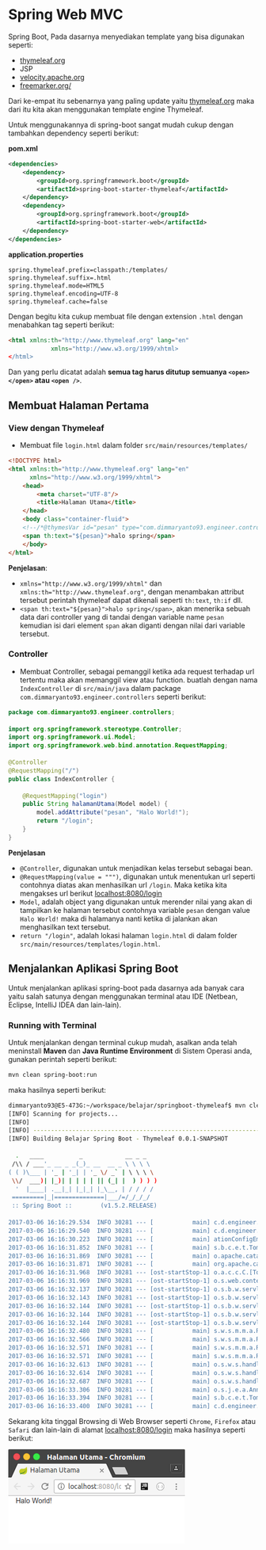 # Spring Web MVC

Spring Boot, Pada dasarnya menyediakan template yang bisa digunakan seperti:

- [thymeleaf.org](http://www.thymeleaf.org/)
- JSP
- [velocity.apache.org](http://velocity.apache.org/)
- [freemarker.org/](http://freemarker.org/)

Dari ke-empat itu sebenarnya yang paling update yaitu [thymeleaf.org](http://www.thymeleaf.org/) maka dari itu kita akan menggunakan template engine Thymeleaf.

Untuk menggunakannya di spring-boot sangat mudah cukup dengan tambahkan dependency seperti berikut:

**pom.xml**

```xml
<dependencies>
    <dependency>
        <groupId>org.springframework.boot</groupId>
        <artifactId>spring-boot-starter-thymeleaf</artifactId>
    </dependency>
    <dependency>
        <groupId>org.springframework.boot</groupId>
        <artifactId>spring-boot-starter-web</artifactId>
    </dependency>
</dependencies>
```

**application.properties**

```properties
spring.thymeleaf.prefix=classpath:/templates/
spring.thymeleaf.suffix=.html
spring.thymeleaf.mode=HTML5
spring.thymeleaf.encoding=UTF-8
spring.thymeleaf.cache=false
```

Dengan begitu kita cukup membuat file dengan extension `.html` dengan menabahkan tag seperti berikut:

```html
<html xmlns:th="http://www.thymeleaf.org" lang="en"
            xmlns="http://www.w3.org/1999/xhtml>
</html>
```

Dan yang perlu dicatat adalah **semua tag harus ditutup semuanya `<open></open>` atau `<open />`**.

## Membuat Halaman Pertama

### View dengan Thymeleaf

- Membuat file `login.html` dalam folder `src/main/resources/templates/`

```html
<!DOCTYPE html>
<html xmlns:th="http://www.thymeleaf.org" lang="en"
      xmlns="http://www.w3.org/1999/xhtml">
    <head>
        <meta charset="UTF-8"/>
        <title>Halaman Utama</title>
    </head>
    <body class="container-fluid">
    <!--/*@thymesVar id="pesan" type="com.dimmaryanto93.engineer.controllers.IndexController"*/-->
    <span th:text="${pesan}">halo spring</span>
    </body>
</html>
```

**Penjelasan**:
- `xmlns="http://www.w3.org/1999/xhtml"` dan `xmlns:th="http://www.thymeleaf.org"`, dengan menambakan attribut tersebut perintah thymeleaf dapat dikenali seperti `th:text`, `th:if` dll.
- `<span th:text="${pesan}">halo spring</span>`, akan menerika sebuah data dari controller yang di tandai dengan variable name `pesan` kemudian isi dari element `span` akan diganti dengan nilai dari variable tersebut.

### Controller

- Membuat Controller, sebagai pemanggil ketika ada request terhadap url tertentu maka akan memanggil view atau function. 
buatlah dengan nama `IndexController` di `src/main/java` dalam package `com.dimmaryanto93.engineer.controllers` seperti berikut:

```java
package com.dimmaryanto93.engineer.controllers;

import org.springframework.stereotype.Controller;
import org.springframework.ui.Model;
import org.springframework.web.bind.annotation.RequestMapping;

@Controller
@RequestMapping("/")
public class IndexController {

    @RequestMapping("login")
    public String halamanUtama(Model model) {
        model.addAttribute("pesan", "Halo World!");
        return "/login";
    }
}
```

**Penjelasan**

- `@Controller`, digunakan untuk menjadikan kelas tersebut sebagai bean.
- `@RequestMapping(value = """)`, digunakan untuk menentukan url seperti contohnya diatas akan menhasilkan url `/login`. Maka ketika kita mengakses url berikut [localhost:8080/login](http://localhost:8080/login)
- `Model`, adalah object yang digunakan untuk merender nilai yang akan di tampilkan ke halaman tersebut contohnya variable `pesan` dengan value `Halo World!` maka di halamanya nanti ketika di jalankan akan menghasilkan text tersebut.
- `return "/login"`, adalah lokasi halaman `login.html` di dalam folder `src/main/resources/templates/login.html`.

## Menjalankan Aplikasi Spring Boot

Untuk menjalankan aplikasi spring-boot pada dasarnya ada banyak cara yaitu salah satunya dengan menggunakan terminal atau IDE (Netbean, Eclipse, IntelliJ IDEA dan lain-lain).

### Running with Terminal

Untuk menjalankan dengan terminal cukup mudah, asalkan anda telah meninstall **Maven** dan **Java Runtime Environment** di Sistem Operasi anda, gunakan perintah seperti berikut:

```bash
mvn clean spring-boot:run
```

maka hasilnya seperti berikut:

```bash
dimmaryanto93@E5-473G:~/workspace/belajar/springboot-thymeleaf$ mvn clean spring-boot:run
[INFO] Scanning for projects...
[INFO]                                                                         
[INFO] ------------------------------------------------------------------------
[INFO] Building Belajar Spring Boot - Thymeleaf 0.0.1-SNAPSHOT

  .   ____          _            __ _ _
 /\\ / ___'_ __ _ _(_)_ __  __ _ \ \ \ \
( ( )\___ | '_ | '_| | '_ \/ _` | \ \ \ \
 \\/  ___)| |_)| | | | | || (_| |  ) ) ) )
  '  |____| .__|_| |_|_| |_\__, | / / / /
 =========|_|==============|___/=/_/_/_/
 :: Spring Boot ::        (v1.5.2.RELEASE)

2017-03-06 16:16:29.534  INFO 30281 --- [           main] c.d.engineer.SpringWebApplication        : Starting SpringWebApplication on E5-473G with PID 30281 (/home/dimmaryanto93/workspace/belajar/springboot-thymeleaf/target/classes started by dimmaryanto93 in /home/dimmaryanto93/workspace/belajar/springboot-thymeleaf)
2017-03-06 16:16:29.540  INFO 30281 --- [           main] c.d.engineer.SpringWebApplication        : No active profile set, falling back to default profiles: default
2017-03-06 16:16:30.223  INFO 30281 --- [           main] ationConfigEmbeddedWebApplicationContext : Refreshing org.springframework.boot.context.embedded.AnnotationConfigEmbeddedWebApplicationContext@42ab24c2: startup date [Mon Mar 06 16:16:30 WIB 2017]; root of context hierarchy
2017-03-06 16:16:31.852  INFO 30281 --- [           main] s.b.c.e.t.TomcatEmbeddedServletContainer : Tomcat initialized with port(s): 8080 (http)
2017-03-06 16:16:31.869  INFO 30281 --- [           main] o.apache.catalina.core.StandardService   : Starting service Tomcat
2017-03-06 16:16:31.871  INFO 30281 --- [           main] org.apache.catalina.core.StandardEngine  : Starting Servlet Engine: Apache Tomcat/8.5.11
2017-03-06 16:16:31.968  INFO 30281 --- [ost-startStop-1] o.a.c.c.C.[Tomcat].[localhost].[/]       : Initializing Spring embedded WebApplicationContext
2017-03-06 16:16:31.969  INFO 30281 --- [ost-startStop-1] o.s.web.context.ContextLoader            : Root WebApplicationContext: initialization completed in 1751 ms
2017-03-06 16:16:32.137  INFO 30281 --- [ost-startStop-1] o.s.b.w.servlet.ServletRegistrationBean  : Mapping servlet: 'dispatcherServlet' to [/]
2017-03-06 16:16:32.143  INFO 30281 --- [ost-startStop-1] o.s.b.w.servlet.FilterRegistrationBean   : Mapping filter: 'characterEncodingFilter' to: [/*]
2017-03-06 16:16:32.144  INFO 30281 --- [ost-startStop-1] o.s.b.w.servlet.FilterRegistrationBean   : Mapping filter: 'hiddenHttpMethodFilter' to: [/*]
2017-03-06 16:16:32.144  INFO 30281 --- [ost-startStop-1] o.s.b.w.servlet.FilterRegistrationBean   : Mapping filter: 'httpPutFormContentFilter' to: [/*]
2017-03-06 16:16:32.144  INFO 30281 --- [ost-startStop-1] o.s.b.w.servlet.FilterRegistrationBean   : Mapping filter: 'requestContextFilter' to: [/*]
2017-03-06 16:16:32.480  INFO 30281 --- [           main] s.w.s.m.m.a.RequestMappingHandlerAdapter : Looking for @ControllerAdvice: org.springframework.boot.context.embedded.AnnotationConfigEmbeddedWebApplicationContext@42ab24c2: startup date [Mon Mar 06 16:16:30 WIB 2017]; root of context hierarchy
2017-03-06 16:16:32.566  INFO 30281 --- [           main] s.w.s.m.m.a.RequestMappingHandlerMapping : Mapped "{[/login]}" onto public java.lang.String com.dimmaryanto93.engineer.controllers.IndexController.halamanUtama(org.springframework.ui.Model)
2017-03-06 16:16:32.571  INFO 30281 --- [           main] s.w.s.m.m.a.RequestMappingHandlerMapping : Mapped "{[/error],produces=[text/html]}" onto public org.springframework.web.servlet.ModelAndView org.springframework.boot.autoconfigure.web.BasicErrorController.errorHtml(javax.servlet.http.HttpServletRequest,javax.servlet.http.HttpServletResponse)
2017-03-06 16:16:32.571  INFO 30281 --- [           main] s.w.s.m.m.a.RequestMappingHandlerMapping : Mapped "{[/error]}" onto public org.springframework.http.ResponseEntity<java.util.Map<java.lang.String, java.lang.Object>> org.springframework.boot.autoconfigure.web.BasicErrorController.error(javax.servlet.http.HttpServletRequest)
2017-03-06 16:16:32.613  INFO 30281 --- [           main] o.s.w.s.handler.SimpleUrlHandlerMapping  : Mapped URL path [/webjars/**] onto handler of type [class org.springframework.web.servlet.resource.ResourceHttpRequestHandler]
2017-03-06 16:16:32.614  INFO 30281 --- [           main] o.s.w.s.handler.SimpleUrlHandlerMapping  : Mapped URL path [/**] onto handler of type [class org.springframework.web.servlet.resource.ResourceHttpRequestHandler]
2017-03-06 16:16:32.687  INFO 30281 --- [           main] o.s.w.s.handler.SimpleUrlHandlerMapping  : Mapped URL path [/**/favicon.ico] onto handler of type [class org.springframework.web.servlet.resource.ResourceHttpRequestHandler]
2017-03-06 16:16:33.306  INFO 30281 --- [           main] o.s.j.e.a.AnnotationMBeanExporter        : Registering beans for JMX exposure on startup
2017-03-06 16:16:33.394  INFO 30281 --- [           main] s.b.c.e.t.TomcatEmbeddedServletContainer : Tomcat started on port(s): 8080 (http)
2017-03-06 16:16:33.400  INFO 30281 --- [           main] c.d.engineer.SpringWebApplication        : Started SpringWebApplication in 4.326 seconds (JVM running for 9.565)
```

Sekarang kita tinggal Browsing di Web Browser seperti `Chrome`, `Firefox` atau `Safari` dan lain-lain di alamat [localhost:8080/login](http://localhost:8080/login) maka hasilnya seperti berikut:

![halaman-utama](docs/imgs/halaman-utama.png)